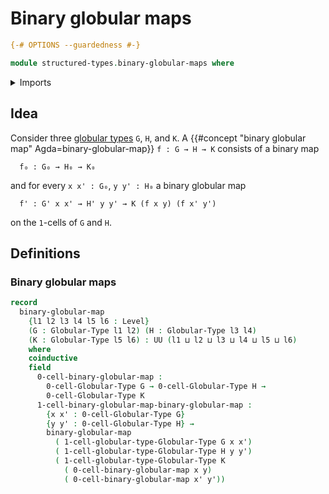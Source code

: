 # Binary globular maps

```agda
{-# OPTIONS --guardedness #-}

module structured-types.binary-globular-maps where
```

<details><summary>Imports</summary>

```agda
open import foundation.universe-levels

open import structured-types.globular-maps
open import structured-types.globular-types
```

</details>

## Idea

Consider three [globular types](structured-types.globular-types.md) `G`, `H`,
and `K`. A {{#concept "binary globular map" Agda=binary-globular-map}}
`f : G → H → K` consists of a binary map

```text
  f₀ : G₀ → H₀ → K₀
```

and for every `x x' : G₀`, `y y' : H₀` a binary globular map

```text
  f' : G' x x' → H' y y' → K (f x y) (f x' y')
```

on the `1`-cells of `G` and `H`.

## Definitions

### Binary globular maps

```agda
record
  binary-globular-map
    {l1 l2 l3 l4 l5 l6 : Level}
    (G : Globular-Type l1 l2) (H : Globular-Type l3 l4)
    (K : Globular-Type l5 l6) : UU (l1 ⊔ l2 ⊔ l3 ⊔ l4 ⊔ l5 ⊔ l6)
    where
    coinductive
    field
      0-cell-binary-globular-map :
        0-cell-Globular-Type G → 0-cell-Globular-Type H →
        0-cell-Globular-Type K
      1-cell-binary-globular-map-binary-globular-map :
        {x x' : 0-cell-Globular-Type G}
        {y y' : 0-cell-Globular-Type H} →
        binary-globular-map
          ( 1-cell-globular-type-Globular-Type G x x')
          ( 1-cell-globular-type-Globular-Type H y y')
          ( 1-cell-globular-type-Globular-Type K
            ( 0-cell-binary-globular-map x y)
            ( 0-cell-binary-globular-map x' y'))
```
